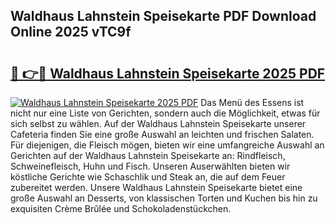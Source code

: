 ## Waldhaus Lahnstein Speisekarte PDF Download Online 2025 vTC9f

# <h2><a href="http://gcbqsy.nevu.top/?p=Waldhaus+Lahnstein+Speisekarte">🔗 👉🔴 Waldhaus Lahnstein Speisekarte 2025 PDF</a></h2>

[![Waldhaus Lahnstein Speisekarte 2025 PDF](https://i.imgur.com/dBaPXMq.png)](http://gcbqsy.nevu.top/?p=Waldhaus+Lahnstein+Speisekarte)
Das Menü des Essens ist nicht nur eine Liste von Gerichten, sondern auch die Möglichkeit, etwas für sich selbst zu wählen. Auf der Waldhaus Lahnstein Speisekarte unserer Cafeteria finden Sie eine große Auswahl an leichten und frischen Salaten. Für diejenigen, die Fleisch mögen, bieten wir eine umfangreiche Auswahl an Gerichten auf der Waldhaus Lahnstein Speisekarte an: Rindfleisch, Schweinefleisch, Huhn und Fisch. Unseren Auserwählten bieten wir köstliche Gerichte wie Schaschlik und Steak an, die auf dem Feuer zubereitet werden. Unsere Waldhaus Lahnstein Speisekarte bietet eine große Auswahl an Desserts, von klassischen Torten und Kuchen bis hin zu exquisiten Crème Brûlée und Schokoladenstückchen.
